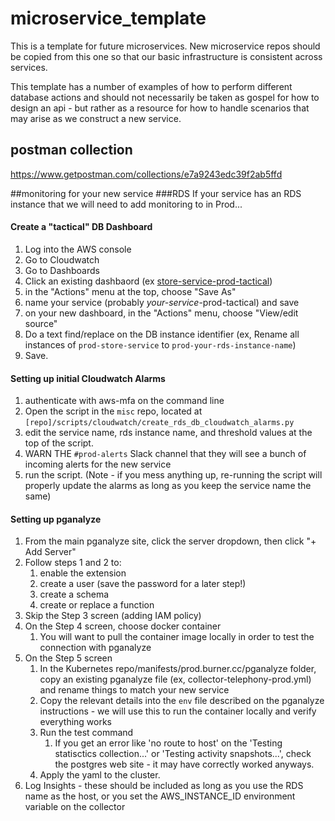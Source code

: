 # microservice_template
This is a template for future microservices. New microservice repos should be copied from this one so that our basic infrastructure is consistent across services.

This template has a number of examples of how to perform different database actions and should not necessarily be taken as gospel for how to design an api - but rather as a resource for how to handle scenarios that may arise as we construct a new service.  

## postman collection
https://www.getpostman.com/collections/e7a9243edc39f2ab5ffd

##monitoring for your new service
###RDS
If your service has an RDS instance that we will need to add monitoring to in Prod...
#### Create a "tactical" DB Dashboard
1. Log into the AWS console
2. Go to Cloudwatch
3. Go to Dashboards
4. Click an existing dashbaord (ex [store-service-prod-tactical](https://us-west-2.console.aws.amazon.com/cloudwatch/home?region=us-west-2#dashboards:name=store-service-prod-tactical))
5. in the "Actions" menu at the top, choose "Save As"
6. name your service (probably _your-service_-prod-tactical) and save
7. on your new dashboard, in the "Actions" menu, choose "View/edit source"
8. Do a text find/replace on the DB instance identifier (ex, Rename all instances of `prod-store-service` to `prod-your-rds-instance-name`)
9. Save.
#### Setting up initial Cloudwatch Alarms
1. authenticate with aws-mfa on the command line
2. Open the script in the `misc` repo, located at `[repo]/scripts/cloudwatch/create_rds_db_cloudwatch_alarms.py`
3. edit the service name, rds instance name, and threshold values at the top of the script.
4. WARN THE `#prod-alerts` Slack channel that they will see a bunch of incoming alerts for the new service
5. run the script. (Note - if you mess anything up, re-running the script will properly update the alarms as long as you keep the service name the same)

#### Setting up pganalyze
1. From the main pganalyze site, click the server dropdown, then click "+ Add Server"
2. Follow steps 1 and 2 to:
    1. enable the extension
    2. create a user (save the password for a later step!)
    3. create a schema
    4. create or replace a function
3. Skip the Step 3 screen (adding IAM policy)
4. On the Step 4 screen, choose docker container
    1. You will want to pull the container image locally in order to test the connection with pganalyze
5. On the Step 5 screen
    1. In the Kubernetes repo/manifests/prod.burner.cc/pganalyze folder, copy an existing pganalyze file (ex, collector-telephony-prod.yml) and rename things to match your new service
    2. Copy the relevant details into the `env` file described on the pganalyze instructions - we will use this to run the container locally and verify everything works
    3. Run the test command
        1. If you get an error like 'no route to host' on the 'Testing statisctics collection...' or 'Testing activity snapshots...', check the postgres web site - it may have correctly worked anyways.
    4. Apply the yaml to the cluster.
6. Log Insights - these should be included as long as you use the RDS name as the host, or you set the AWS_INSTANCE_ID environment variable on the collector